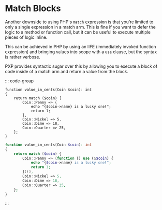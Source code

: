 # Match Blocks <Badge type="warning" text="under discussion" />

Another downside to using PHP's `match` expression is that you're limited to only a single expression in a match arm. This is fine if you want to defer the logic to a method or function call, but it can be useful to execute multiple pieces of logic inline.

This can be achieved in PHP by using an IIFE (immediately invoked function expression) and bringing values into scope with a `use` clause, but the syntax is rather verbose. 

PXP provides syntactic sugar over this by allowing you to execute a block of code inside of a match arm and return a value from the block.

::: code-group

```pxp [multi-line-match.pxp]
function value_in_cents(Coin $coin): int
{
    return match ($coin) {
        Coin::Penny => {
            echo "{$coin->name} is a lucky one!";
            return 1;
        },
        Coin::Nickel => 5,
        Coin::Dime => 10,
        Coin::Quarter => 25,
    };
}
```

```php [multi-line-match.php]
function value_in_cents(Coin $coin): int
{
    return match ($coin) {
        Coin::Penny => (function () use (&$coin) {
            echo "{$coin->name} is a lucky one!";
            return 1;
        })(),
        Coin::Nickel => 5,
        Coin::Dime => 10,
        Coin::Quarter => 25,
    };
}
```

:::